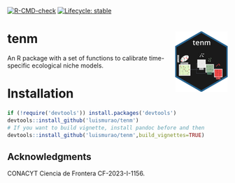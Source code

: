   <!-- badges: start -->
[![R-CMD-check](https://github.com/luismurao/tenm/actions/workflows/R-CMD-check.yaml/badge.svg)](https://github.com/luismurao/tenm/actions/workflows/R-CMD-check.yaml)
[![Lifecycle: stable](https://img.shields.io/badge/lifecycle-stable-brightgreen.svg)](https://lifecycle.r-lib.org/articles/stages.html#stable)
<!-- badges: end -->

# tenm <a href="https://luismurao.github.io/tenm/"><img src="man/figures/logo.png" align="right" height="139" /></a>

An R package with a set of functions to calibrate time-specific ecological 
niche models. 

# Installation

```r
if (!require('devtools')) install.packages('devtools')
devtools::install_github('luismurao/tenm')
# If you want to build vignette, install pandoc before and then
devtools::install_github('luismurao/tenm',build_vignettes=TRUE)
```

## Acknowledgments

CONACYT Ciencia de Frontera CF-2023-I-1156.
